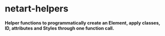 # netart-helpers

#### Helper functions to programmatically create an Element, apply classes, ID, attributes and Styles through one function call. 
